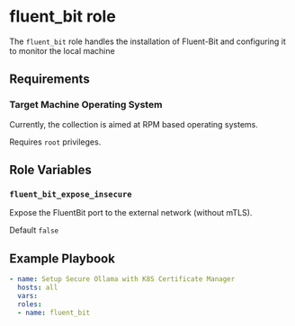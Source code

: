 # fluent_bit role

The `fluent_bit` role handles the installation of Fluent-Bit and configuring it to monitor the local machine

## Requirements

### Target Machine Operating System

Currently, the collection is aimed at RPM based operating systems.

Requires `root` privileges.

## Role Variables

### `fluent_bit_expose_insecure`

Expose the FluentBit port to the external network (without mTLS).

Default `false`

## Example Playbook

```yaml
- name: Setup Secure Ollama with K8S Certificate Manager
  hosts: all
  vars:
  roles:
  - name: fluent_bit
```
